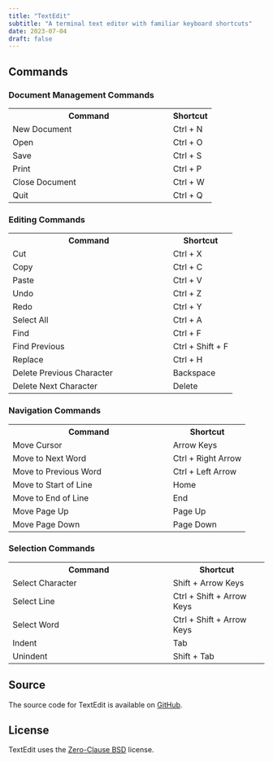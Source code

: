 ```yaml
---
title: "TextEdit"
subtitle: "A terminal text editor with familiar keyboard shortcuts"
date: 2023-07-04
draft: false
---
```


## Commands

### Document Management Commands


<table width="500">
  <tr>
    <th width="300">Command</th>
    <th>Shortcut</th>
  </tr>
  <tr>
    <td>New Document</td>
    <td>Ctrl + N</td>
  </tr>
  <tr>
    <td>Open</td>
    <td>Ctrl + O</td>
  </tr>
  <tr>
    <td>Save</td>
    <td>Ctrl + S</td>
  </tr>
  <tr>
    <td>Print</td>
    <td>Ctrl + P</td>
  </tr>
  <tr>
    <td>Close Document</td>
    <td>Ctrl + W</td>
  </tr>
  <tr>
    <td>Quit</td>
    <td>Ctrl + Q</td>
  </tr>
</table>

### Editing Commands

<table width="500">
  <tr>
    <th width="300">Command</th>
    <th>Shortcut</th>
  </tr>  
  <tr>
    <td>Cut</td>
    <td>Ctrl + X</td>
  </tr>
  <tr>
    <td>Copy</td>
    <td>Ctrl + C</td>
  </tr>
  <tr>
    <td>Paste</td>
    <td>Ctrl + V</td>
  </tr>
  <tr>
    <td>Undo</td>
    <td>Ctrl + Z</td>
  </tr>
  <tr>
    <td>Redo</td>
    <td>Ctrl + Y</td>
  </tr>
  <tr>
    <td>Select All</td>
    <td>Ctrl + A</td>
  </tr>
  <tr>
    <td>Find</td>
    <td>Ctrl + F</td>
  </tr>
  <tr>
    <td>Find Previous</td>
    <td>Ctrl + Shift + F</td>
  </tr>
  <tr>
    <td>Replace</td>
    <td>Ctrl + H</td>
  </tr>
  <tr>
    <td>Delete Previous Character</td>
    <td>Backspace</td>
  </tr>
  <tr>
    <td>Delete Next Character</td>
    <td>Delete</td>
  </tr>
</table>

### Navigation Commands

<table width="500">
  <tr>
    <th width="300">Command</th>
    <th>Shortcut</th>
  </tr>  
  <tr>
    <td>Move Cursor</td>
    <td>Arrow Keys</td>
  </tr>
  <tr>
    <td>Move to Next Word</td>
    <td>Ctrl + Right Arrow</td>
  </tr>
  <tr>
    <td>Move to Previous Word</td>
    <td>Ctrl + Left Arrow</td>
  </tr>
  <tr>
    <td>Move to Start of Line</td>
    <td>Home</td>
  </tr>
  <tr>
    <td>Move to End of Line</td>
    <td>End</td>
  </tr>
  <tr>
    <td>Move Page Up</td>
    <td>Page Up</td>
  </tr>
  <tr>
    <td>Move Page Down</td>
    <td>Page Down</td>
  </tr>
</table>

### Selection Commands

<table width="500">
  <tr>
    <th width="300">Command</th>
    <th>Shortcut</th>
  </tr>  
  <tr>
    <td>Select Character</td>
    <td>Shift + Arrow Keys</td>
  </tr>
  <tr>
    <td>Select Line</td>
    <td>Ctrl + Shift + Arrow Keys</td>
  </tr>
  <tr>
    <td>Select Word</td>
    <td>Ctrl + Shift + Arrow Keys</td>
  </tr>
  <tr>
    <td>Indent</td>
    <td>Tab</td>
  </tr>
  <tr>
    <td>Unindent</td>
    <td>Shift + Tab</td>
  </tr>
</table>

## Source

The source code for TextEdit is available on [GitHub](https://github.com/kkestell/textedit).

## License

TextEdit uses the [Zero-Clause BSD](https://opensource.org/license/0bsd/) license.

